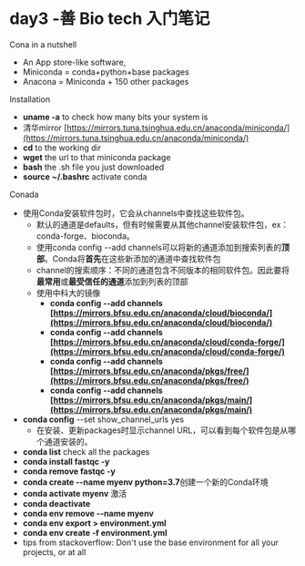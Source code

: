 # day3 -善 Bio tech 入门笔记

Cona in a nutshell

- An App store-like software,
- Miniconda = conda+python+base packages
- Anacona =  Miniconda + 150 other packages

Installation

- **uname -a**  to check how many bits your system is
- 清华mirror [https://mirrors.tuna.tsinghua.edu.cn/anaconda/miniconda/](https://mirrors.tuna.tsinghua.edu.cn/anaconda/miniconda/)
- **cd** to the working dir
- **wget** the url to that miniconda package
- **bash** the .sh file you just downloaded
- **source ~/.bashrc** activate conda

Conada

- 使用Conda安装软件包时，它会从channels中查找这些软件包。
    - 默认的通道是defaults，但有时候需要从其他channel安装软件包，ex：conda-forge、bioconda。
    - 使用conda config --add channels可以将新的通道添加到搜索列表的**顶部**。Conda将**首先**在这些新添加的通道中查找软件包
    - channel的搜索顺序：不同的通道包含不同版本的相同软件包。因此要将**最常用**或**最受信任的通道**添加到列表的顶部
    - 使用中科大的镜像
        - **conda config --add channels [https://mirrors.bfsu.edu.cn/anaconda/cloud/bioconda/](https://mirrors.bfsu.edu.cn/anaconda/cloud/bioconda/)**
        - **conda config --add channels [https://mirrors.bfsu.edu.cn/anaconda/cloud/conda-forge/](https://mirrors.bfsu.edu.cn/anaconda/cloud/conda-forge/)**
        - **conda config --add channels [https://mirrors.bfsu.edu.cn/anaconda/pkgs/free/](https://mirrors.bfsu.edu.cn/anaconda/pkgs/free/)**
        - **conda config --add channels [https://mirrors.bfsu.edu.cn/anaconda/pkgs/main/](https://mirrors.bfsu.edu.cn/anaconda/pkgs/main/)**
- **conda config** --set show_channel_urls yes
    - 在安装、更新packages时显示channel URL，可以看到每个软件包是从哪个通道安装的。
- **conda list** check all the packages
- **conda install fastqc -y**
- **conda remove fastqc -y**
- **conda create --name myenv python=3.7**创建一个新的Conda环境
- **conda activate myenv** 激活
- **conda deactivate**
- **conda env remove --name myenv**
- **conda env export > environment.yml**
- **conda env create -f environment.yml**
- tips from stackoverflow: Don't use the base environment for all your projects, or at all
